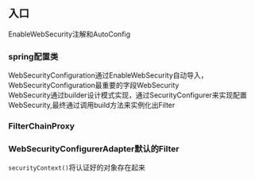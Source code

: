 
## 入口

EnableWebSecurity注解和AutoConfig

### spring配置类

WebSecurityConfiguration通过EnableWebSecurity自动导入，WebSecurityConfiguration最重要的字段WebSecurity  
WebSecurity通过builder设计模式实现，通过SecurityConfigurer来实现配置WebSecurity,最终通过调用build方法来实例化出Filter


### FilterChainProxy

### WebSecurityConfigurerAdapter默认的Filter

```securityContext()```将认证好的对象存在起来